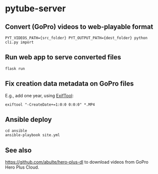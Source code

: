 # pytube-server

## Convert (GoPro) videos to web-playable format

`PYT_VIDEOS_PATH={src_folder} PYT_OUTPUT_PATH={dest_folder} python cli.py import`

## Run web app to serve converted files

`flask run`

## Fix creation data metadata on GoPro files

E.g., add one year, using [ExifTool](https://exiftool.org):

`exiftool "-CreateDate+=1:0:0 0:0:0" *.MP4`

## Ansible deploy

```
cd ansible
ansible-playbook site.yml
```

## See also

https://github.com/abulte/hero-plus-dl to download videos from GoPro Hero Plus Cloud.

